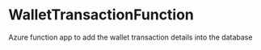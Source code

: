 # WalletTransactionFunction
Azure function app to add the wallet transaction details into the database
